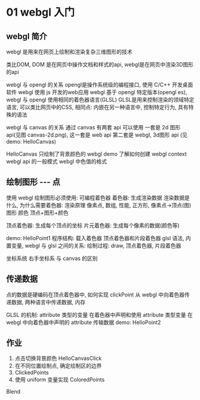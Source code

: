 # 01 webgl 入门

## webgl 简介
webgl 是用来在网页上绘制和渲染复杂三维图形的技术

类比DOM, DOM 是在网页中操作文档和样式的api, webgl是在网页中渲染3D图形的api

webgl 与 opengl 的关系
  opengl是操作系统级的编程接口, 使用 C/C++ 开发桌面软件
  webgl 使用 js 开发的web应用
  webgl 基于 opengl 特定版本(opengl es), webgl 与 opengl 使用相同的着色器语言(GLSL)
  GLSL是用来控制渲染的领域特定语言, 可以类比网页中的CSS, 相同点: 内嵌在另一种语言中, 控制特定行为, 具有特殊的语法

webgl 与 canvas 的关系
通过 canvas 有两套 api 可以使用
一套是 2d 图形 api(见图 canvas-2d.png), 这一套是 web api
第二套是 webgl, 3d图形 api (见demo: HelloCanvas)

HelloCanvas 只绘制了背景颜色的 webgl demo
  了解如何创建 webgl context
  webgl api 的一般模式
  webgl 中色值的格式
 
  
## 绘制图形 --- 点
使用 webgl 绘制图形必须使用: 可编程着色器
着色器: 生成渲染数据
渲染数据是什么, 为什么需要着色器: 渲染原理
  像素点, 数组, 性能, 正方形, 像素点->顶点(图)
  图形
  颜色
  顶点+图形+颜色

顶点着色器: 生成每个顶点的坐标
片元着色器: 生成每个像素的数据(颜色等)

demo: HelloPoint1
  程序结构: 载入着色器
  顶点着色器和片段着色器  glsl 语法, 内置变量, 
  webgl 与 glsl 之间的关系: 绘制过程: draw, 顶点着色器, 片段着色器

坐标系统
  右手坐标系
  与 canvas 的区别

## 传递数据
点的数据是硬编码在顶点着色器中, 如何实现 clickPoint
  从 webgl 中向着色器传递数据, 两种语言中传递数据, 内存

GLSL 的机制: attribute 类型的变量
  在着色器中声明和使用 attribute 类型变量
  在 webgl 中向着色器中声明的 attribute 传输数据
  demo: HelloPoint2

## 作业
1. 点击切换背景颜色 HelloCanvasClick
2. 在不同位置绘制点, 确定绘制区的边界
3. ClickedPoints
4. 使用 uniform 变量实现 ColoredPoints

Blend